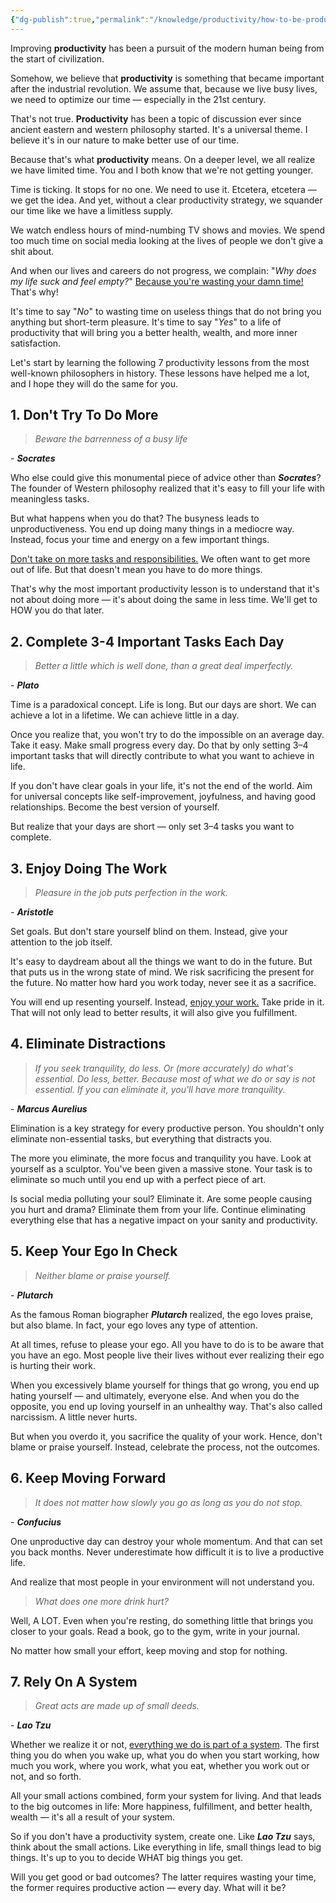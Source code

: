 ```yaml
---
{"dg-publish":true,"permalink":"/knowledge/productivity/how-to-be-productive-according-to-ancient-philosophy/"}
---
```


Improving **productivity** has been a pursuit of the modern human being from the start of civilization.

Somehow, we believe that **productivity** is something that became important after the industrial revolution. We assume that, because we live busy lives, we need to optimize our time — especially in the 21st century.

That's not true. **Productivity** has been a topic of discussion ever since ancient eastern and western philosophy started. It's a universal theme. I believe it's in our nature to make better use of our time.

Because that's what **productivity** means. On a deeper level, we all realize we have limited time. You and I both know that we're not getting younger.

Time is ticking. It stops for no one. We need to use it. Etcetera, etcetera — we get the idea. And yet, without a clear productivity strategy, we squander our time like we have a limitless supply.

We watch endless hours of mind-numbing TV shows and movies. We spend too much time on social media looking at the lives of people we don't give a shit about.

And when our lives and careers do not progress, we complain: "*Why does my life suck and feel empty?*" [Because you're wasting your damn time!](https://dariusforoux.com/stop-wasting-your-free-time/) That's why!

It's time to say "*No*" to wasting time on useless things that do not bring you anything but short-term pleasure. It's time to say "*Yes*" to a life of productivity that will bring you a better health, wealth, and more inner satisfaction.

Let's start by learning the following 7 productivity lessons from the most well-known philosophers in history. These lessons have helped me a lot, and I hope they will do the same for you.

## 1. Don't Try To Do More
> *Beware the barrenness of a busy life* 
 
\- ***Socrates***

Who else could give this monumental piece of advice other than ***Socrates***? The founder of Western philosophy realized that it's easy to fill your life with meaningless tasks.

But what happens when you do that? The busyness leads to unproductiveness. You end up doing many things in a mediocre way. Instead, focus your time and energy on a few important things.

[Don't take on more tasks and responsibilities.](https://dariusforoux.com/clarity/) We often want to get more out of life. But that doesn't mean you have to do more things.

That's why the most important productivity lesson is to understand that it's not about doing more — it's about doing the same in less time. We'll get to HOW you do that later.

## 2. Complete 3-4 Important Tasks Each Day
> *Better a little which is well done, than a great deal imperfectly.*

\- ***Plato***

Time is a paradoxical concept. Life is long. But our days are short. We can achieve a lot in a lifetime. We can achieve little in a day.

Once you realize that, you won't try to do the impossible on an average day. Take it easy. Make small progress every day. Do that by only setting 3–4 important tasks that will directly contribute to what you want to achieve in life.

If you don't have clear goals in your life, it's not the end of the world. Aim for universal concepts like self-improvement, joyfulness, and having good relationships. Become the best version of yourself.

But realize that your days are short — only set 3–4 tasks you want to complete.

## 3. Enjoy Doing The Work
> *Pleasure in the job puts perfection in the work.*

\- ***Aristotle***

Set goals. But don't stare yourself blind on them. Instead, give your attention to the job itself.

It's easy to daydream about all the things we want to do in the future. But that puts us in the wrong state of mind. We risk sacrificing the present for the future. No matter how hard you work today, never see it as a sacrifice.

You will end up resenting yourself. Instead, [enjoy your work.](https://dariusforoux.com/impatience/) Take pride in it. That will not only lead to better results, it will also give you fulfillment.

## 4. Eliminate Distractions
> *If you seek tranquility, do less. Or (more accurately) do what's essential. Do less, better. Because most of what we do or say is not essential. If you can eliminate it, you'll have more tranquility.*

\- ***Marcus Aurelius***

Elimination is a key strategy for every productive person. You shouldn't only eliminate non-essential tasks, but everything that distracts you.

The more you eliminate, the more focus and tranquility you have. Look at yourself as a sculptor. You've been given a massive stone. Your task is to eliminate so much until you end up with a perfect piece of art.

Is social media polluting your soul? Eliminate it. Are some people causing you hurt and drama? Eliminate them from your life. Continue eliminating everything else that has a negative impact on your sanity and productivity.

## 5. Keep Your Ego In Check
> *Neither blame or praise yourself.*

\- ***Plutarch***

As the famous Roman biographer ***Plutarch*** realized, the ego loves praise, but also blame. In fact, your ego loves any type of attention.

At all times, refuse to please your ego. All you have to do is to be aware that you have an ego. Most people live their lives without ever realizing their ego is hurting their work.

When you excessively blame yourself for things that go wrong, you end up hating yourself — and ultimately, everyone else. And when you do the opposite, you end up loving yourself in an unhealthy way. That's also called narcissism. A little never hurts.

But when you overdo it, you sacrifice the quality of your work. Hence, don't blame or praise yourself. Instead, celebrate the process, not the outcomes.

## 6. Keep Moving Forward
> *It does not matter how slowly you go as long as you do not stop.*

\- ***Confucius***

One unproductive day can destroy your whole momentum. And that can set you back months. Never underestimate how difficult it is to live a productive life.

And realize that most people in your environment will not understand you. 

> *What does one more drink hurt?*

Well, A LOT. Even when you're resting, do something little that brings you closer to your goals. Read a book, go to the gym, write in your journal.

No matter how small your effort, keep moving and stop for nothing.

## 7. Rely On A System
> *Great acts are made up of small deeds.*

\- ***Lao Tzu***

Whether we realize it or not, [everything we do is part of a system](https://dariusforoux.com/goals-systems/). The first thing you do when you wake up, what you do when you start working, how much you work, where you work, what you eat, whether you work out or not, and so forth.

All your small actions combined, form your system for living. And that leads to the big outcomes in life: More happiness, fulfillment, and better health, wealth — it's all a result of your system.

So if you don't have a productivity system, create one. Like ***Lao Tzu*** says, think about the small actions. Like everything in life, small things lead to big things. It's up to you to decide WHAT big things you get.

Will you get good or bad outcomes? The latter requires wasting your time, the former requires productive action — every day. What will it be?